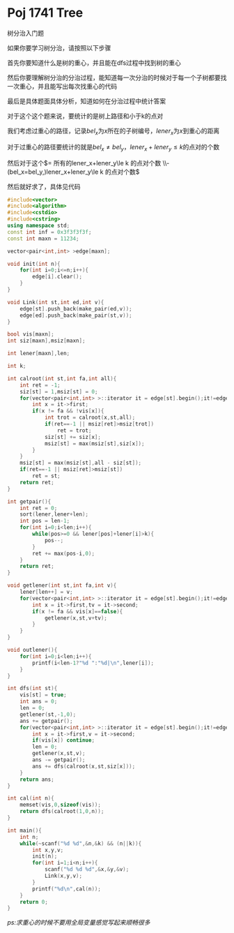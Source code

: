 # Poj 1741 Tree

树分治入门题

如果你要学习树分治，请按照以下步骤

首先你要知道什么是树的重心，并且能在dfs过程中找到树的重心

然后你要理解树分治的分治过程，能知道每一次分治的时候对于每一个子树都要找一次重心，并且能写出每次找重心的代码

最后是具体题面具体分析，知道如何在分治过程中统计答案



对于这个这个题来说，要统计的是树上路径和小于k的点对



我们考虑过重心的路径，记录$bel_x$为$x$所在的子树编号，$lener_x$为$x$到重心的距离

对于过重心的路径要统计的就是$bel_x \ne bel_y，lener_x+lener_y\le k$的点对的个数

然后对于这个$= 所有的lener_x+lener_y\le k 的点对个数 \\-(bel_x=bel_y,)lener_x+lener_y\le k 的点对个数$

然后就好求了，具体见代码

```cpp
#include<vector>
#include<algorithm>
#include<cstdio>
#include<cstring>
using namespace std;
const int inf = 0x3f3f3f3f;
const int maxn = 11234;

vector<pair<int,int> >edge[maxn];

void init(int n){
    for(int i=0;i<=n;i++){
        edge[i].clear();
    }
}

void Link(int st,int ed,int v){
    edge[st].push_back(make_pair(ed,v));
    edge[ed].push_back(make_pair(st,v));
}

bool vis[maxn];
int siz[maxn],msiz[maxn];

int lener[maxn],len;

int k;

int calroot(int st,int fa,int all){
    int ret = -1;
    siz[st] = 1,msiz[st] = 0;
    for(vector<pair<int,int> >::iterator it = edge[st].begin();it!=edge[st].end();it++){
        int x = it->first;
        if(x != fa && !vis[x]){
            int trot = calroot(x,st,all);
            if(ret==-1 || msiz[ret]>msiz[trot])
                ret = trot;
            siz[st] += siz[x];
            msiz[st] = max(msiz[st],siz[x]);
        }
    }
    msiz[st] = max(msiz[st],all - siz[st]);
    if(ret==-1 || msiz[ret]>msiz[st])
        ret = st;
    return ret;
}

int getpair(){
    int ret = 0;
    sort(lener,lener+len);
    int pos = len-1;
    for(int i=0;i<len;i++){
        while(pos>=0 && lener[pos]+lener[i]>k){
            pos--;
        }
        ret += max(pos-i,0);
    }
    return ret;
}

void getlener(int st,int fa,int v){
    lener[len++] = v;
    for(vector<pair<int,int> >::iterator it = edge[st].begin();it!=edge[st].end();it++){
        int x = it->first,tv = it->second;
        if(x != fa && vis[x]==false){
            getlener(x,st,v+tv);
        }
    }
}

void outlener(){
    for(int i=0;i<len;i++){
        printf(i<len-1?"%d ":"%d|\n",lener[i]);
    }
}

int dfs(int st){
    vis[st] = true;
    int ans = 0;
    len = 0;
    getlener(st,-1,0);
    ans += getpair();
    for(vector<pair<int,int> >::iterator it = edge[st].begin();it!=edge[st].end();it++){
        int x = it->first,v = it->second;
        if(vis[x]) continue;
        len = 0;
        getlener(x,st,v);
        ans -= getpair();
        ans += dfs(calroot(x,st,siz[x]));
    }
    return ans;
}

int cal(int n){
    memset(vis,0,sizeof(vis));
    return dfs(calroot(1,0,n));
}

int main(){
    int n;
    while(~scanf("%d %d",&n,&k) && (n||k)){
        int x,y,v;
        init(n);
        for(int i=1;i<n;i++){
            scanf("%d %d %d",&x,&y,&v);
            Link(x,y,v);
        }
        printf("%d\n",cal(n));
    }
    return 0;
}

```

*ps:求重心的时候不要用全局变量感觉写起来顺畅很多*



